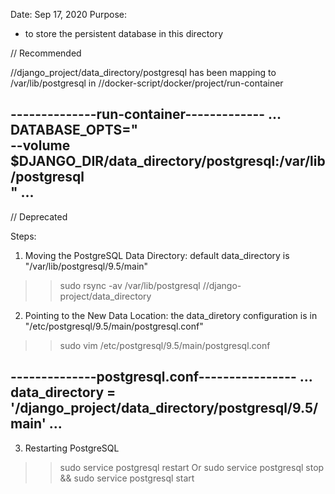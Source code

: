 Date: Sep 17, 2020
Purpose:
* to store the persistent database in this directory

// Recommended

/<path>/django_project/data_directory/postgresql
has been mapping to /var/lib/postgresql
in /<path>/docker-script/docker/project/run-container


--------------run-container-------------
...
DATABASE_OPTS="\
     --volume $DJANGO_DIR/data_directory/postgresql:/var/lib/postgresql \
"
...
----------------------------------------




// Deprecated

Steps:
1. Moving the PostgreSQL Data Directory: default data_directory is "/var/lib/postgresql/9.5/main"
>> sudo rsync -av /var/lib/postgresql /<path>/django-project/data_directory

2. Pointing to the New Data Location: the data_diretory configuration is in "/etc/postgresql/9.5/main/postgresql.conf"
>> sudo vim /etc/postgresql/9.5/main/postgresql.conf

--------------postgresql.conf----------------
...
data_directory = '<path>/django_project/data_directory/postgresql/9.5/main'
...
----------------------------------------------

3. Restarting PostgreSQL
>> sudo service postgresql restart
Or
>> sudo service postgresql stop && sudo service postgresql start
